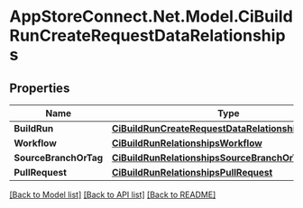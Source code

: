 # AppStoreConnect.Net.Model.CiBuildRunCreateRequestDataRelationships

## Properties

Name | Type | Description | Notes
------------ | ------------- | ------------- | -------------
**BuildRun** | [**CiBuildRunCreateRequestDataRelationshipsBuildRun**](CiBuildRunCreateRequestDataRelationshipsBuildRun.md) |  | [optional] 
**Workflow** | [**CiBuildRunRelationshipsWorkflow**](CiBuildRunRelationshipsWorkflow.md) |  | [optional] 
**SourceBranchOrTag** | [**CiBuildRunRelationshipsSourceBranchOrTag**](CiBuildRunRelationshipsSourceBranchOrTag.md) |  | [optional] 
**PullRequest** | [**CiBuildRunRelationshipsPullRequest**](CiBuildRunRelationshipsPullRequest.md) |  | [optional] 

[[Back to Model list]](../README.md#documentation-for-models) [[Back to API list]](../README.md#documentation-for-api-endpoints) [[Back to README]](../README.md)

